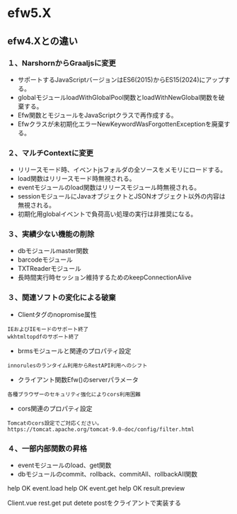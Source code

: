 # efw5.X

## efw4.Xとの違い
### １、NarshornからGraaljsに変更
- サポートするJavaScriptバージョンはES6(2015)からES15(2024)にアップする。
- globalモジュールloadWithGlobalPool関数とloadWithNewGlobal関数を破棄する。
- Efw関数とモジュールをJavaScriptクラスで再作成する。
- Efwクラスが未初期化エラーNewKeywordWasForgottenExceptionを廃棄する。

### ２、マルチContextに変更
- リリースモード時、イベントjsフォルダの全ソースをメモリにロードする。
- load関数はリリースモード時無視される。
- eventモジュールのload関数はリリースモジュール時無視される。
- sessionモジュールにJavaオブジェクトとJSONオブジェクト以外の内容は無視される。
- 初期化用globalイベントで負荷高い処理の実行は非推奨になる。

### ３、実績少ない機能の削除
- dbモジュールmaster関数
- barcodeモジュール
- TXTReaderモジュール
- 長時間実行時セッション維持するためのkeepConnectionAlive

### ３、関連ソフトの変化による破棄
- Clientタグのnopromise属性
```
IEおよびIEモードのサポート終了
wkhtmltopdfのサポート終了
```

- brmsモジュールと関連のプロパティ設定
```
innorulesのランタイム利用からRestAPI利用へのシフト
```
- クライアント関数Efw()のserverパラメータ
```
各種ブラウザーのセキュリティ強化によりcors利用困難
```
- cors関連のプロパティ設定
```
Tomcatのcors設定でご対応ください。
https://tomcat.apache.org/tomcat-9.0-doc/config/filter.html
```

### ４、一部内部関数の昇格
- eventモジュールのload、get関数
- dbモジュールのcommit、rollback、commitAll、rollbackAll関数

help OK event.load
help OK event.get
help OK result.preview


Client.vue
rest.get put detete postをクライアントで実装する






